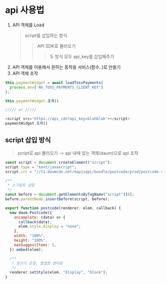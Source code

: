 # api 사용법

1. API 객체를 Load
   > script를 삽입하는 방식
   >
   > > API SDK로 불러오기
   > >
   > > > 두 방식 모두 api_key를 삽입해주기
2. API 객체를 이용해서 원하는 동작을 서비스(함수..)로 만들기
3. API 객체 조작

```ts
this.paymentWidget = await loadTossPayments(
  process.env['NX_TOSS_PAYMENTS_CLIENT_KEY']
);

this.paymentWidget.조작()

///// or /////

<script src='https://api_cdn?api_key=blahblah'></script>
paymentWidget.조작()
```

## script 삽입 방식

> script로 api 불러오기 -> api 내에 있는 객체(daum)으로 api 조작

```js
const script = document.createElement("script");
script.type = "text/javascript";
script.src = "//t1.daumcdn.net/mapjsapi/bundle/postcode/prod/postcode.v2.js";

/**
 * 스크립트 삽입
 */
const before = document.getElementsByTagName("script")[0];
before.parentNode.insertBefore(script, before);

export function postcode(renderer, elem, callback) {
  new daum.Postcode({
    oncomplete: (data) => {
      callback(data);
      elem.style.display = "none";
    },
    width: "100%",
    height: "100%",
    maxSuggestItems: 5,
  }).embed(elem);

  /**
   * 창크기 조정, 팝업창 센터로
   */
  renderer.setStyle(elem, "display", "block");
}
```
